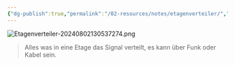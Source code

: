 ```yaml
---
{"dg-publish":true,"permalink":"/02-resources/notes/etagenverteiler/","tags":["netzwerk/kabel","LF03"],"updated":"2024-08-02T13:06:34.000+02:00"}
---
```


![Etagenverteiler-20240802130537274.png](/img/user/02%20-%20RESOURCES/Files/Etagenverteiler-20240802130537274.png)
>Alles was in eine Etage das Signal verteilt, es kann über Funk oder Kabel sein.